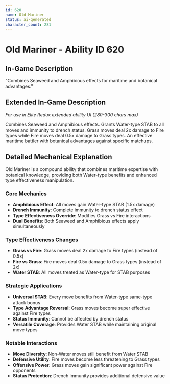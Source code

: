 ```yaml
---
id: 620
name: Old Mariner
status: ai-generated
character_count: 281
---
```


# Old Mariner - Ability ID 620

## In-Game Description
"Combines Seaweed and Amphibious effects for maritime and botanical advantages."

## Extended In-Game Description
*For use in Elite Redux extended ability UI (280-300 chars max)*

Combines Seaweed and Amphibious effects. Grants Water-type STAB to all moves and immunity to drench status. Grass moves deal 2x damage to Fire types while Fire moves deal 0.5x damage to Grass types. An effective maritime battler with botanical advantages against specific matchups.

## Detailed Mechanical Explanation

Old Mariner is a compound ability that combines maritime expertise with botanical knowledge, providing both Water-type benefits and enhanced type effectiveness manipulation.

### Core Mechanics
- **Amphibious Effect**: All moves gain Water-type STAB (1.5x damage)
- **Drench Immunity**: Complete immunity to drench status effect
- **Type Effectiveness Override**: Modifies Grass vs Fire interactions
- **Dual Benefits**: Both Seaweed and Amphibious effects apply simultaneously

### Type Effectiveness Changes
- **Grass vs Fire**: Grass moves deal 2x damage to Fire types (instead of 0.5x)
- **Fire vs Grass**: Fire moves deal 0.5x damage to Grass types (instead of 2x)
- **Water STAB**: All moves treated as Water-type for STAB purposes

### Strategic Applications
- **Universal STAB**: Every move benefits from Water-type same-type attack bonus
- **Type Advantage Reversal**: Grass moves become super effective against Fire types
- **Status Immunity**: Cannot be affected by drench status
- **Versatile Coverage**: Provides Water STAB while maintaining original move types

### Notable Interactions
- **Move Diversity**: Non-Water moves still benefit from Water STAB
- **Defensive Utility**: Fire moves become less threatening to Grass types
- **Offensive Power**: Grass moves gain significant power against Fire opponents
- **Status Protection**: Drench immunity provides additional defensive value